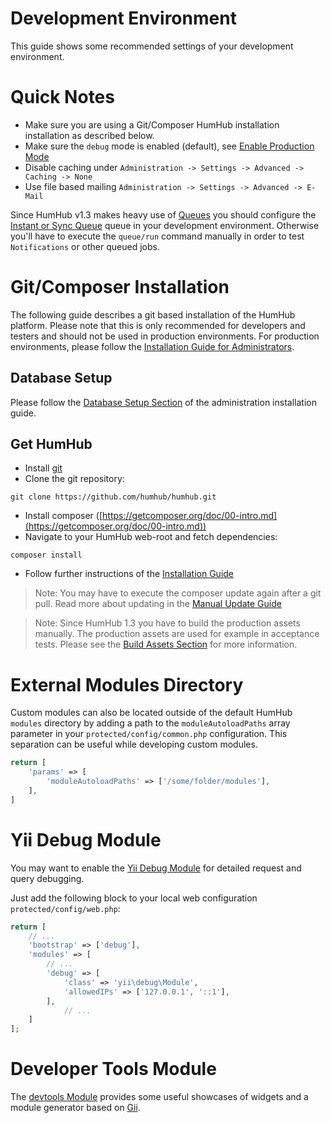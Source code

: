 Development Environment
=======================

This guide shows some recommended settings of your development environment.

# Quick Notes

- Make sure you are using a Git/Composer HumHub installation installation as described below.
- Make sure the `debug` mode is enabled (default), see [Enable Production Mode](../admin/security.md#enable-production-mode)
- Disable caching under `Administration -> Settings -> Advanced -> Caching -> None`
- Use file based mailing `Administration -> Settings -> Advanced -> E-Mail`

Since HumHub v1.3 makes heavy use of [Queues](../admin/asynchronous-tasks.md) you should configure the [Instant or Sync Queue](../admin/asynchronous-tasks.md#sync-and-instant-queue) 
queue in your development environment. Otherwise you'll have to execute the `queue/run` command manually in order to test `Notifications` or other queued jobs.

# Git/Composer Installation

The following guide describes a git based installation of the HumHub platform. Please note that this is only recommended for
developers and testers and should not be used in production environments. 
For production environments, please follow the [Installation Guide for Administrators](../admin/installation.md).

## Database Setup

Please follow the [Database Setup Section](../admin/installation.md#database-setup) of the administration installation guide.

## Get HumHub

 - Install [git](https://git-scm.com/)
 - Clone the git repository:

```
git clone https://github.com/humhub/humhub.git
```

 - Install composer ([https://getcomposer.org/doc/00-intro.md](https://getcomposer.org/doc/00-intro.md))
 - Navigate to your HumHub web-root and fetch dependencies:
 
```
composer install
```

 - Follow further instructions of the [Installation Guide](../admin/installation.md)

> Note: You may have to execute the composer update again after a git pull. Read more about updating in the [Manual Update Guide](../admin/updating.md)

> Note: Since HumHub 1.3 you have to build the production assets manually. The production assets are used for example
 in acceptance tests. Please see the [Build Assets Section](build.md#build-assets) for more information.

# External Modules Directory

Custom modules can also be located outside of the default HumHub `modules` directory by
adding a path to the `moduleAutoloadPaths` array parameter in your `protected/config/common.php` configuration. This separation can
be useful while developing custom modules.

```php
return [
    'params' => [
        'moduleAutoloadPaths' => ['/some/folder/modules'],        
    ],
]
```

# Yii Debug Module

You may want to enable the [Yii Debug Module](http://www.yiiframework.com/doc-2.0/ext-debug-index.html) for detailed
request and query debugging.
 
Just add the following block to your local web configuration `protected/config/web.php`:

```php
return [
    // ...
    'bootstrap' => ['debug'],
	'modules' => [
	    // ...
	    'debug' => [
	        'class' => 'yii\debug\Module',
	        'allowedIPs' => ['127.0.0.1', '::1'],
	    ],
            // ...
	]
];
```

# Developer Tools Module

The [devtools Module](https://github.com/humhub/humhub-modules-devtools) provides some useful showcases of widgets and a module generator based on [Gii](https://www.yiiframework.com/doc/guide/2.0/en/start-gii).
